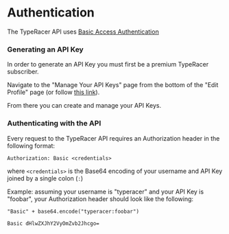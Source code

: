 # Authentication

The TypeRacer API uses [Basic Access Authentication](https://en.wikipedia.org/wiki/Basic_access_authentication)

### Generating an API Key

In order to generate an API Key you must first be a premium TypeRacer subscriber.

Navigate to the "Manage Your API Keys" page from the bottom of the "Edit Profile" page (or follow [this link](https://data.typeracer.com/pit/api_keys)).

From there you can create and manage your API Keys.

### Authenticating with the API

Every request to the TypeRacer API requires an Authorization header in the following format:

`Authorization: Basic <credentials>`

where `<credentials>` is the Base64 encoding of your username and API Key joined by a single colon (`:`)

Example: assuming your username is "typeracer" and your API Key is "foobar", your Authorization header should look like the following:

`"Basic" + base64.encode("typeracer:foobar")`

`Basic dHlwZXJhY2VyOmZvb2Jhcgo=`


